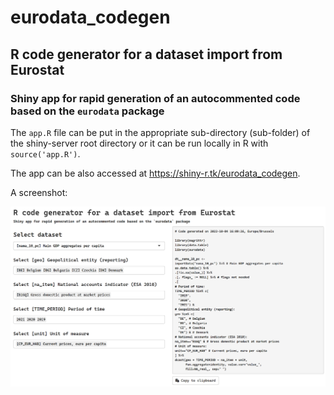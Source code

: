 # eurodata_codegen
## R code generator for a dataset import from Eurostat
### Shiny app for rapid generation of an autocommented code based on the `eurodata` package

The `app.R` file can be put in the appropriate sub-directory (sub-folder) of the shiny-server root directory or it can be run locally in R with `source('app.R')`.

The app can be also accessed at https://shiny-r.tk/eurodata_codegen.

A screenshot:

![Screenshot](screenshot.png)
